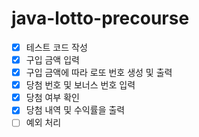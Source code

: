 # java-lotto-precourse
- [X] 테스트 코드 작성
- [X] 구입 금액 입력
- [X] 구입 금액에 따라 로또 번호 생성 및 출력
- [X] 당첨 번호 및 보너스 번호 입력
- [X] 당첨 여부 확인
- [X] 당첨 내역 및 수익률을 출력
- [ ] 예외 처리